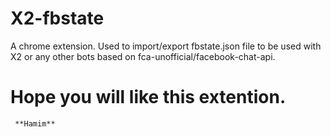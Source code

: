# X2-fbstate
A chrome extension. Used to import/export fbstate.json file to be used with X2 or any other bots based on fca-unofficial/facebook-chat-api.

# Hope you will like this extention.
     **Hamim**
